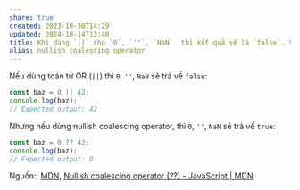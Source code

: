 ```yaml
---
share: true
created: 2023-10-30T14:29
updated: 2024-10-14T13:40
title: Khi dùng `||` cho `0`, `''`, `NaN`  thì kết quả sẽ là `false`. Với `??`, chúng sẽ trả về `true`
alias: nullish coalescing operator
---
```

Nếu dùng toán tử OR (`||`) thì `0`, `''`, `NaN` sẽ trả về `false`:
```js
const baz = 0 || 42;
console.log(baz);
// Expected output: 42
```

Nhưng nếu dùng nullish coalescing operator,  thì `0`, `''`, `NaN` sẽ trả về `true`:
```js
const baz = 0 ?? 42;
console.log(baz);
// Expected output: 0
```

Nguồn:: [MDN](../../../../../../%CE%9E%20Ngu%E1%BB%93n%20v%C3%A0%20t%C3%A0i%20nguy%C3%AAn%20h%E1%BB%97%20tr%E1%BB%A3/%CE%9E%20Ngu%E1%BB%93n/MDN.md), [Nullish coalescing operator (??) - JavaScript | MDN](https://developer.mozilla.org/en-US/docs/Web/JavaScript/Reference/Operators/Nullish_coalescing)